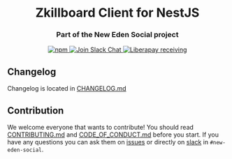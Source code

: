 <h1 align="center">
  Zkillboard Client for NestJS
</h1>

<h3 align="center">Part of the New Eden Social project</h3>

<div align="center">
  <a target="_blank" href="https://www.npmjs.com/package/@new-eden-social/zkillboard">
    <img alt="npm" src="https://img.shields.io/npm/v/@new-eden-social/zkillboard.svg">
  </a>
  <a target="_blank" href="https://www.fuzzwork.co.uk/tweetfleet-slack-invites/">
    <img src="https://img.shields.io/badge/slack-%23evebook-ff69b4.svg" alt="Join Slack Chat" />
  </a>
  <a target="_blank" href="https://liberapay.com/New-Eden-Social">
    <img alt="Liberapay receiving" src="https://img.shields.io/liberapay/receives/new-eden-social.svg"
    alt="Librepay Donations">
  </a>
</div>


## Changelog

Changelog is located in [CHANGELOG.md](/packages/zkillboard/CHANGELOG.md)

## Contribution
We welcome everyone that wants to contribute! You should read [CONTRIBUTING.md](/CONTRIBUTING.md) and [CODE_OF_CONDUCT.md](/CODE_OF_CONDUCT.md) before you start. If you have any questions you can ask them on [issues](https://github.com/new-eden-social/new-eden-social/issues) or directly on [slack](https://www.fuzzwork.co.uk/tweetfleet-slack-invites/) in `#new-eden-social`.
